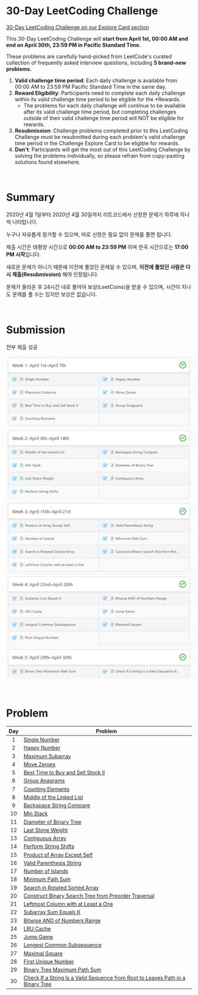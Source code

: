 # 30-Day LeetCoding Challenge

 [30-Day LeetCoding Challenge on our Explore Card section](https://leetcode.com/explore/featured/card/30-day-leetcoding-challenge/)

This 30-Day LeetCoding Challenge will **start from April 1st, 00:00 AM and end on April 30th, 23:59 PM in Pacific Standard Time.**

These problems are carefully hand-picked from LeetCode's curated collection of frequently asked interview questions, including **5 brand-new problems.**

1. **Valid challenge time period**: Each daily challenge is available from 00:00 AM to 23:59 PM Pacific Standard Time in the same day.
2. **Reward Eligibility**: Participants need to complete each daily challenge within its valid challenge time period to be eligible for the *Rewards.
    - The problems for each daily challenge will continue to be available after its valid challenge time period, but completing challenges outside of their valid challenge time period will NOT be eligible for rewards.
3. **Resubmission**: Challenge problems completed prior to this LeetCoding Challenge must be resubmitted during each problem's valid challenge time period in the Challenge Explore Card to be eligible for rewards.
4. **Don't**: Participants will get the most out of this LeetCoding Challenge by solving the problems individually, so please refrain from copy-pasting solutions found elsewhere.

<br>

# Summary

2020년 4월 1일부터 2020년 4월 30일까지 리트코드에서 선정한 문제가 하루에 하나씩 나타탑니다.

누구나 자유롭게 참가할 수 있으며, 따로 신청은 필요 없이 문제를 풀면 됩니다.

제출 시간은 태평양 시간으로 **00:00 AM to 23:59 PM** 이며 한국 시간으로는 **17:00 PM 시작**입니다.

새로운 문제가 아니기 때문에 이전에 풀었던 문제일 수 있으며, **이전에 풀었던 사람은 다시 제출(Resubmission)** 해야 인정됩니다.

문제가 올라온 후 24시간 내로 풀어야 보상(LeetCoins)을 받을 수 있으며, 시간이 지나도 문제를 풀 수는 있지만 보상은 없습니다.

<br>

# Submission

전부 제출 성공

![](../image/leetcode-30-day-challenge-result.png)

<br>

# Problem

Day  | Problem
:--: | --
1 | [Single Number](../single-number.md)
2 | [Happy Number](../happy-number.md)
3 | [Maximum Subarray](../maximum-subarray.md)
4 | [Move Zeroes](../move-zeroes.md)
5 | [Best Time to Buy and Sell Stock II](../best-time-to-buy-and-sell-stock-ii.md)
6 | [Group Anagrams](../group-anagrams.md)
7 | [Counting Elements](../counting-elements.md)
8 | [Middle of the Linked List](../middle-of-the-linked-list.md)
9 | [Backspace String Compare](../backspace-string-compare.md)
10 | [Min Stack](../min-stack.md)
11 | [Diameter of Binary Tree](../diameter-of-binary-tree.md)
12 | [Last Stone Weight](../last-stone-weight.md)
13 | [Contiguous Array](../contiguous-array.md)
14 | [Perform String Shifts](../perform-string-shifts.md)
15 | [Product of Array Except Self](../product-of-array-except-self.md)
16 | [Valid Parenthesis String](../valid-parenthesis-string.md)
17 | [Number of Islands](../number-of-islands.md)
18 | [Minimum Path Sum](../minimum-path-sum.md)
19 | [Search in Rotated Sorted Array](../search-in-rotated-sorted-array.md)
20 | [Construct Binary Search Tree from Preorder Traversal](../construct-binary-search-tree-from-preorder-traversal.md)
21 | [Leftmost Column with at Least a One](../leftmost-column-with-at-least-a-one.md)
22 | [Subarray Sum Equals K](../subarray-sum-equals-k.md)
23 | [Bitwise AND of Numbers Range](../bitwise-and-of-numbers-range.md)
24 | [LRU Cache](../lru-cache.md)
25 | [Jump Game](../jump-game.md)
26 | [Longest Common Subsequence](../longest-common-subsequence.md)
27 | [Maximal Square](../maximal-square.md)
28 | [First Unique Number](../first-unique-number.md)
29 | [Binary Tree Maximum Path Sum](../binary-tree-maximum-path-sum.md)
30 | [Check If a String Is a Valid Sequence from Root to Leaves Path in a Binary Tree](../check-valid-in-a-binary-tree.md)
